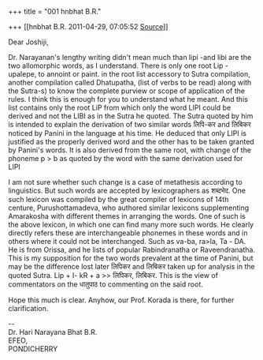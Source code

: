 +++
title = "001 hnbhat B.R."

+++
[[hnbhat B.R.	2011-04-29, 07:05:52 [Source](https://groups.google.com/g/bvparishat/c/5r3Q3lBsV2E)]]



Dear Joshiji,

  

Dr. Narayanan's lengthy writing didn't mean much than lipi -and libi are the two allomorphic words, as I understand. There is only one root Lip - upalepe, to annoint or paint. in the root list accessory to Sutra compilation, another compilation called Dhatupatha, (list of verbs to be read) along with the Sutra-s) to know the complete purview or scope of application of the rules. I think this is enough for you to understand what he meant. And this list contains only the root LiP from which only the word LIPI could be derived and not the LIBI as in the Sutra he quoted. The Sutra quoted by him is intended to explain the derivation of two similar words लिपि-कर and लिबिकर noticed by Panini in the language at his time. He deduced that only LIPI is justified as the properly derived word and the other has to be taken granted by Panini's words. It is also derived from the same root, with change of the phoneme p \> b as quoted by the word with the same derivation used for LIPI

  

I am not sure whether such change is a case of metathesis according to linguistics. But such words are accepted by lexicographers as शब्दभेद. One such lexicon was compiled by the great compiler of lexicons of 14th centure, Purushottamadeva, who authored similar lexicons supplementing Amarakosha with different themes in arranging the words. One of such is the above lexicon, in which one can find many more such words. He clearly directly refers these are interchangeable phonemes in these words and in others where it could not be interchanged. Such as va-ba, ra>la, Ta - DA. He is from Orissa, and he lists of popular Rabindranatha or Raveendranatha. This is my supposition for the two words prevalent at the time of Panini, but may be the difference lost later लिपिकर and लिबिकर taken up for analysis in the quoted Sutra. Lip + I- kR + a \>\> लिपिकर, लिबिकर. This is the view of commentators on the धातुपाठ to commenting on the said root.

  

Hope this much is clear. Anyhow, our Prof. Korada is there, for further clarification.

  
--  
Dr. Hari Narayana Bhat B.R.  
EFEO,  
PONDICHERRY  


